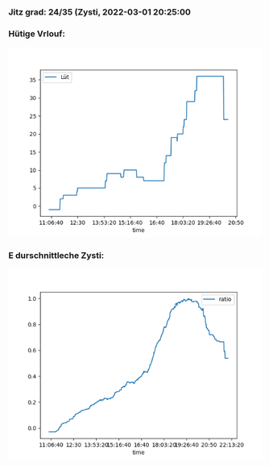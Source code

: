 ### Jitz grad: 24/35 (Zysti, 2022-03-01 20:25:00

### Hütige Vrlouf:
![Graph](Today.png)

### E durschnittleche Zysti:
![Graph](Zysti.png)